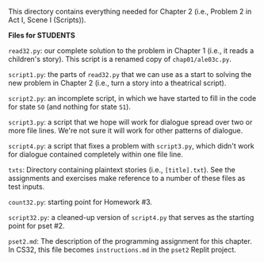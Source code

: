 This directory contains everything needed for
Chapter 2 (i.e., Problem 2 in Act I, Scene I (Scripts)).

**Files for STUDENTS**

`read32.py`: our complete solution to the problem in Chapter 1 (i.e.,
it reads a children's story).  This script is a renamed copy of
`chap01/ale03c.py`.

`script1.py`: the parts of `read32.py` that we can use as a start
to solving the new problem in Chapter 2 (i.e., turn a story into
a theatrical script).

`script2.py`: an incomplete script, in which we have started to fill
in the code for state `S0` (and nothing for state `S1`).

`script3.py`: a script that we hope will work for dialogue spread
over two or more file lines. We're not sure it will work for other
patterns of dialogue.

`script4.py`: a script that fixes a problem with `script3.py`, which
didn't work for dialogue contained completely within one file line.

`txts`: Directory containing plaintext stories (i.e., `[title].txt`).
See the assignments and exercises make reference to a number of these
files as test inputs.

`count32.py`: starting point for Homework #3.

`script32.py`: a cleaned-up version of `script4.py` that serves as
the starting point for pset #2.

`pset2.md`: The description of the programming assignment for this
chapter. In CS32, this file becomes `instructions.md` in the `pset2`
Replit project.
